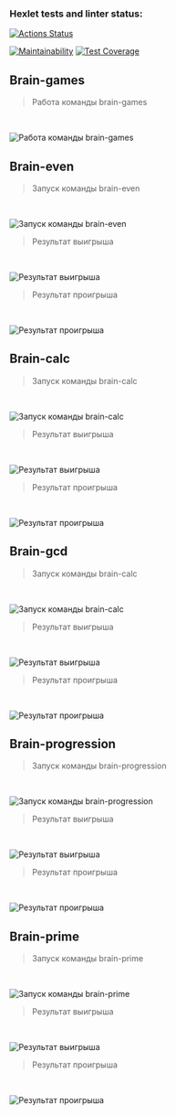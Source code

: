 ### Hexlet tests and linter status:
[![Actions Status](https://github.com/MikhailKup/frontend-project-44/workflows/hexlet-check/badge.svg)](https://github.com/MikhailKup/frontend-project-44/actions)

[![Maintainability](https://api.codeclimate.com/v1/badges/1b7ae31d1674576ba4ed/maintainability)](https://codeclimate.com/github/MikhailKup/frontend-project-44/maintainability)
[![Test Coverage](https://api.codeclimate.com/v1/badges/1b7ae31d1674576ba4ed/test_coverage)](https://codeclimate.com/github/MikhailKup/frontend-project-44/test_coverage)



<!-- Asciinema -->
## Brain-games
> Работа команды brain-games
<br>

![Работа команды brain-games](/demo/brain-games_1.jpg)


## Brain-even  
> Запуск команды brain-even  
<br>

![Запуск команды brain-even](/demo/brain-even_1.jpg)
> Результат выигрыша  
<br>

![Результат выигрыша](/demo/brain-even_2.jpg)
> Результат проигрыша  
<br>

![Результат проигрыша](/demo/brain-even_3.jpg)


## Brain-calc  
> Запуск команды brain-calc  
<br>

![Запуск команды brain-calc](/demo/brain-calc_1.jpg)
> Результат выигрыша  
<br>

![Результат выигрыша](/demo/brain-calc_2.jpg)
> Результат проигрыша  
<br>

![Результат проигрыша](/demo/brain-calc_3.jpg)


## Brain-gcd  
> Запуск команды brain-calc  
<br>

![Запуск команды brain-calc](/demo/brain-gcd_1.jpg)
> Результат выигрыша  
<br>

![Результат выигрыша](/demo/brain-gcd_2.jpg)
> Результат проигрыша  
<br>

![Результат проигрыша](/demo/brain-gcd_3.jpg)


## Brain-progression 
> Запуск команды brain-progression
<br>

![Запуск команды brain-progression](/demo/brain-progression_1.jpg)
> Результат выигрыша  
<br>

![Результат выигрыша](/demo/brain-progression_2.jpg)
> Результат проигрыша  
<br>

![Результат проигрыша](/demo/brain-progression_3.jpg)


## Brain-prime 
> Запуск команды brain-prime
<br>

![Запуск команды brain-prime](/demo/brain-prime_1.jpg)
> Результат выигрыша  
<br>

![Результат выигрыша](/demo/brain-prime_2.jpg)
> Результат проигрыша  
<br>

![Результат проигрыша](/demo/brain-prime_3.jpg)
